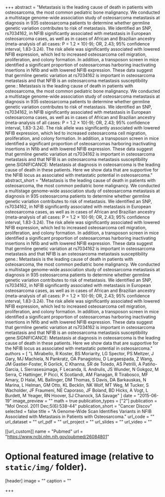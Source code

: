 +++
abstract = "Metastasis is the leading cause of death in patients with osteosarcoma, the most common pediatric bone malignancy. We conducted a multistage genome-wide association study of osteosarcoma metastasis at diagnosis in 935 osteosarcoma patients to determine whether germline genetic variation contributes to risk of metastasis. We identified an SNP, rs7034162, in NFIB significantly associated with metastasis in European osteosarcoma cases, as well as in cases of African and Brazilian ancestry (meta-analysis of all cases: P = 1.2 × 10(-9); OR, 2.43; 95% confidence interval, 1.83-3.24). The risk allele was significantly associated with lowered NFIB expression, which led to increased osteosarcoma cell migration, proliferation, and colony formation. In addition, a transposon screen in mice identified a significant proportion of osteosarcomas harboring inactivating insertions in Nfib and with lowered NFIB expression. These data suggest that germline genetic variation at rs7034162 is important in osteosarcoma metastasis and that NFIB is an osteosarcoma metastasis susceptibility gene.</AbstractText>: Metastasis is the leading cause of death in patients with osteosarcoma, the most common pediatric bone malignancy. We conducted a multistage genome-wide association study of osteosarcoma metastasis at diagnosis in 935 osteosarcoma patients to determine whether germline genetic variation contributes to risk of metastasis. We identified an SNP, rs7034162, in NFIB significantly associated with metastasis in European osteosarcoma cases, as well as in cases of African and Brazilian ancestry (meta-analysis of all cases: P = 1.2 × 10(-9); OR, 2.43; 95% confidence interval, 1.83-3.24). The risk allele was significantly associated with lowered NFIB expression, which led to increased osteosarcoma cell migration, proliferation, and colony formation. In addition, a transposon screen in mice identified a significant proportion of osteosarcomas harboring inactivating insertions in Nfib and with lowered NFIB expression. These data suggest that germline genetic variation at rs7034162 is important in osteosarcoma metastasis and that NFIB is an osteosarcoma metastasis susceptibility gene.SIGNIFICANCE: Metastasis at diagnosis in osteosarcoma is the leading cause of death in these patients. Here we show data that are supportive for the NFIB locus as associated with metastatic potential in osteosarcoma."
abstract_short = "Metastasis is the leading cause of death in patients with osteosarcoma, the most common pediatric bone malignancy. We conducted a multistage genome-wide association study of osteosarcoma metastasis at diagnosis in 935 osteosarcoma patients to determine whether germline genetic variation contributes to risk of metastasis. We identified an SNP, rs7034162, in NFIB significantly associated with metastasis in European osteosarcoma cases, as well as in cases of African and Brazilian ancestry (meta-analysis of all cases: P = 1.2 × 10(-9); OR, 2.43; 95% confidence interval, 1.83-3.24). The risk allele was significantly associated with lowered NFIB expression, which led to increased osteosarcoma cell migration, proliferation, and colony formation. In addition, a transposon screen in mice identified a significant proportion of osteosarcomas harboring inactivating insertions in Nfib and with lowered NFIB expression. These data suggest that germline genetic variation at rs7034162 is important in osteosarcoma metastasis and that NFIB is an osteosarcoma metastasis susceptibility gene.</AbstractText>: Metastasis is the leading cause of death in patients with osteosarcoma, the most common pediatric bone malignancy. We conducted a multistage genome-wide association study of osteosarcoma metastasis at diagnosis in 935 osteosarcoma patients to determine whether germline genetic variation contributes to risk of metastasis. We identified an SNP, rs7034162, in NFIB significantly associated with metastasis in European osteosarcoma cases, as well as in cases of African and Brazilian ancestry (meta-analysis of all cases: P = 1.2 × 10(-9); OR, 2.43; 95% confidence interval, 1.83-3.24). The risk allele was significantly associated with lowered NFIB expression, which led to increased osteosarcoma cell migration, proliferation, and colony formation. In addition, a transposon screen in mice identified a significant proportion of osteosarcomas harboring inactivating insertions in Nfib and with lowered NFIB expression. These data suggest that germline genetic variation at rs7034162 is important in osteosarcoma metastasis and that NFIB is an osteosarcoma metastasis susceptibility gene.SIGNIFICANCE: Metastasis at diagnosis in osteosarcoma is the leading cause of death in these patients. Here we show data that are supportive for the NFIB locus as associated with metastatic potential in osteosarcoma."
authors = [ "L Mirabello, R Koster, BS Moriarity, LG Spector, PS Meltzer, J Gary, MJ Machiela, N Pankratz, OA Panagiotou, D Largaespada, Z Wang, JM Gastier-Foster, R Gorlick, C Khanna, SR de Toledo, AS Petrilli, A Patiño-Garcia, L Sierrasesúmaga, F Lecanda, IL Andrulis, JS Wunder, N Gokgoz, M Serra, C Hattinger, P Picci, K Scotlandi, AM Flanagan, R Tirabosco, MF Amary, D Halai, ML Ballinger, DM Thomas, S Davis, DA Barkauskas, N Marina, L Helman, GM Otto, KL Becklin, NK Wolf, MT Weg, M Tucker, S Wacholder, JF Fraumeni, NE Caporaso, JF Boland, BD Hicks, A Vogt, L Burdett, M Yeager, RN Hoover, SJ Chanock, SA Savage"  ] 
date = "2015-06-19"
image_preview = ""
math = true
publication_types = ["2"] 
publication = "Mol Oncol. 2011 Dec;5(6):538-44"
publication_short = "Cancer Discov"
selected = false
title = "A Genome-Wide Scan Identifies Variants in NFIB Associated with Metastasis in Patients with Osteosarcoma."
url_code = ""
url_dataset = ""
url_pdf = ""
url_project = ""
url_slides = ""
url_video = ""

[[url_custom]]
name = "Pubmed"
url = "https://www.ncbi.nlm.nih.gov/pubmed/26084801"

# Optional featured image (relative to `static/img/` folder).
[header]
image = ""
caption = ""

+++

